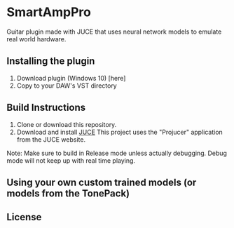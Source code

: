 # SmartAmpPro

Guitar plugin made with JUCE that uses neural network models to emulate real world hardware.


## Installing the plugin

1. Download plugin (Windows 10) [here]
2. Copy to your DAW's VST directory

## Build Instructions

1. Clone or download this repository.
2. Download and install [JUCE](https://juce.com/) This project uses the "Projucer" application from the JUCE website. 

Note: Make sure to build in Release mode unless actually debugging. Debug mode will not keep up with real time playing.

## Using your own custom trained models (or models from the TonePack)


## License

